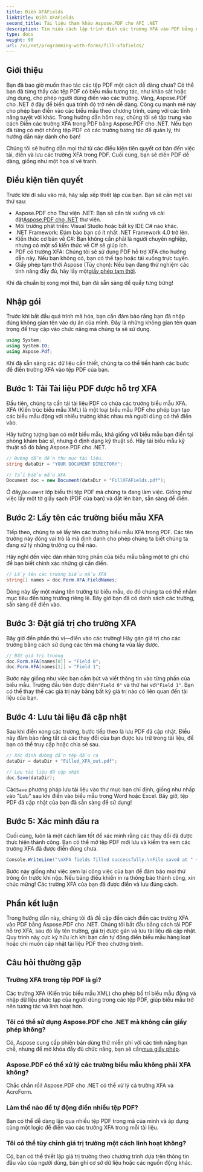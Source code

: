 ```yaml
---
title: Điền XFAFields
linktitle: Điền XFAFields
second_title: Tài liệu tham khảo Aspose.PDF cho API .NET
description: Tìm hiểu cách lập trình điền các trường XFA vào PDF bằng Aspose.PDF cho .NET với hướng dẫn từng bước này. Khám phá các công cụ thao tác PDF đơn giản và mạnh mẽ.
type: docs
weight: 90
url: /vi/net/programming-with-forms/fill-xfafields/
---
```

## Giới thiệu

Bạn đã bao giờ muốn thao tác các tệp PDF một cách dễ dàng chưa? Có thể bạn đã từng thấy các tệp PDF có biểu mẫu tương tác, như khảo sát hoặc ứng dụng, cho phép người dùng điền vào các trường. Vâng, Aspose.PDF cho .NET ở đây để biến quá trình đó trở nên dễ dàng. Công cụ mạnh mẽ này cho phép bạn điền vào các biểu mẫu theo chương trình, cùng với các tính năng tuyệt vời khác. Trong hướng dẫn hôm nay, chúng tôi sẽ tập trung vào cách Điền các trường XFA trong PDF bằng Aspose.PDF cho .NET. Nếu bạn đã từng có một chồng tệp PDF có các trường tương tác để quản lý, thì hướng dẫn này dành cho bạn!

Chúng tôi sẽ hướng dẫn mọi thứ từ các điều kiện tiên quyết cơ bản đến việc tải, điền và lưu các trường XFA trong PDF. Cuối cùng, bạn sẽ điền PDF dễ dàng, giống như một họa sĩ vẽ tranh.

## Điều kiện tiên quyết

Trước khi đi sâu vào mã, hãy sắp xếp thiết lập của bạn. Bạn sẽ cần một vài thứ sau:

-  Aspose.PDF cho Thư viện .NET: Bạn sẽ cần tải xuống và cài đặt[Aspose.PDF cho .NET](https://releases.aspose.com/pdf/net/) thư viện.
- Môi trường phát triển: Visual Studio hoặc bất kỳ IDE C# nào khác.
- .NET Framework: Đảm bảo bạn có ít nhất .NET Framework 4.0 trở lên.
- Kiến thức cơ bản về C#: Bạn không cần phải là người chuyên nghiệp, nhưng có một số kiến thức về C# sẽ giúp ích.
- PDF có trường XFA: Chúng tôi sẽ sử dụng PDF hỗ trợ XFA cho hướng dẫn này. Nếu bạn không có, bạn có thể tạo hoặc tải xuống trực tuyến.
-  Giấy phép tạm thời Aspose (Tùy chọn): Nếu bạn đang thử nghiệm các tính năng đầy đủ, hãy lấy một[giấy phép tạm thời](https://purchase.aspose.com/temporary-license/).

Khi đã chuẩn bị xong mọi thứ, bạn đã sẵn sàng để quẩy tưng bừng!

## Nhập gói

Trước khi bắt đầu quá trình mã hóa, bạn cần đảm bảo rằng bạn đã nhập đúng không gian tên vào dự án của mình. Đây là những không gian tên quan trọng để truy cập vào chức năng mà chúng ta sẽ sử dụng.

```csharp
using System;
using System.IO;
using Aspose.Pdf;
```

Khi đã sẵn sàng các dữ liệu cần thiết, chúng ta có thể tiến hành các bước để điền trường XFA vào tệp PDF của bạn.

## Bước 1: Tải Tài liệu PDF được hỗ trợ XFA

Đầu tiên, chúng ta cần tải tài liệu PDF có chứa các trường biểu mẫu XFA. XFA (Kiến trúc biểu mẫu XML) là một loại biểu mẫu PDF cho phép bạn tạo các biểu mẫu động với nhiều trường khác nhau mà người dùng có thể điền vào.

Hãy tưởng tượng bạn có một biểu mẫu, khá giống với biểu mẫu bạn điền tại phòng khám bác sĩ, nhưng ở định dạng kỹ thuật số. Hãy tải biểu mẫu kỹ thuật số đó bằng Aspose.PDF cho .NET.

```csharp
// Đường dẫn đến thư mục tài liệu.
string dataDir = "YOUR DOCUMENT DIRECTORY";

// Tải biểu mẫu XFA
Document doc = new Document(dataDir + "FillXFAFields.pdf");
```

 Ở đây,`Document` lớp biểu thị tệp PDF mà chúng ta đang làm việc. Giống như việc lấy một tờ giấy sạch (PDF của bạn) và đặt lên bàn, sẵn sàng để điền.

## Bước 2: Lấy tên các trường biểu mẫu XFA

Tiếp theo, chúng ta sẽ lấy tên các trường biểu mẫu XFA trong PDF. Các tên trường này đóng vai trò là mã định danh cho phép chúng ta biết chúng ta đang xử lý những trường cụ thể nào.

Hãy nghĩ đến việc dán nhãn từng phần của biểu mẫu bằng một tờ ghi chú để bạn biết chính xác những gì cần điền.

```csharp
// Lấy tên các trường biểu mẫu XFA
string[] names = doc.Form.XFA.FieldNames;
```

Dòng này lấy một mảng tên trường từ biểu mẫu, do đó chúng ta có thể nhắm mục tiêu đến từng trường riêng lẻ. Bây giờ bạn đã có danh sách các trường, sẵn sàng để điền vào.

## Bước 3: Đặt giá trị cho trường XFA

Bây giờ đến phần thú vị—điền vào các trường! Hãy gán giá trị cho các trường bằng cách sử dụng các tên mà chúng ta vừa lấy được.

```csharp
// Đặt giá trị trường
doc.Form.XFA[names[0]] = "Field 0";
doc.Form.XFA[names[1]] = "Field 1";
```

 Bước này giống như việc bạn cầm bút và viết thông tin vào từng phần của biểu mẫu. Trường đầu tiên được điền`"Field 0"` và thứ hai với`"Field 1"`. Bạn có thể thay thế các giá trị này bằng bất kỳ giá trị nào có liên quan đến tài liệu của bạn.

## Bước 4: Lưu tài liệu đã cập nhật

Sau khi điền xong các trường, bước tiếp theo là lưu PDF đã cập nhật. Điều này đảm bảo rằng tất cả các thay đổi của bạn được lưu trữ trong tài liệu, để bạn có thể truy cập hoặc chia sẻ sau.

```csharp
// Xác định đường dẫn tệp đầu ra
dataDir = dataDir + "Filled_XFA_out.pdf";

// Lưu tài liệu đã cập nhật
doc.Save(dataDir);
```

 Các`Save` phương pháp lưu tài liệu vào thư mục bạn chỉ định, giống như nhấp vào "Lưu" sau khi điền vào biểu mẫu trong Word hoặc Excel. Bây giờ, tệp PDF đã cập nhật của bạn đã sẵn sàng để sử dụng!

## Bước 5: Xác minh đầu ra

Cuối cùng, luôn là một cách làm tốt để xác minh rằng các thay đổi đã được thực hiện thành công. Bạn có thể mở tệp PDF mới lưu và kiểm tra xem các trường XFA đã được điền đúng chưa.

```csharp
Console.WriteLine("\nXFA fields filled successfully.\nFile saved at " + dataDir);
```

Bước này giống như việc xem lại công việc của bạn để đảm bảo mọi thứ trông ổn trước khi nộp. Nếu bảng điều khiển in ra thông báo thành công, xin chúc mừng! Các trường XFA của bạn đã được điền và lưu đúng cách.

## Phần kết luận

Trong hướng dẫn này, chúng tôi đã đề cập đến cách điền các trường XFA vào PDF bằng Aspose.PDF cho .NET. Chúng tôi bắt đầu bằng cách tải PDF hỗ trợ XFA, sau đó lấy tên trường, giá trị được gán và lưu tài liệu đã cập nhật. Quy trình này cực kỳ hữu ích khi bạn cần tự động điền biểu mẫu hàng loạt hoặc chỉ muốn cập nhật tài liệu PDF theo chương trình.

## Câu hỏi thường gặp

### Trường XFA trong tệp PDF là gì?
Các trường XFA (Kiến trúc biểu mẫu XML) cho phép bố trí biểu mẫu động và nhập dữ liệu phức tạp của người dùng trong các tệp PDF, giúp biểu mẫu trở nên tương tác và linh hoạt hơn.

### Tôi có thể sử dụng Aspose.PDF cho .NET mà không cần giấy phép không?
 Có, Aspose cung cấp phiên bản dùng thử miễn phí với các tính năng hạn chế, nhưng để mở khóa đầy đủ chức năng, bạn sẽ cần[mua giấy phép](https://purchase.aspose.com/buy).

### Aspose.PDF có thể xử lý các trường biểu mẫu không phải XFA không?
Chắc chắn rồi! Aspose.PDF cho .NET có thể xử lý cả trường XFA và AcroForm.

### Làm thế nào để tự động điền nhiều tệp PDF?
Bạn có thể dễ dàng lặp qua nhiều tệp PDF trong mã của mình và áp dụng cùng một logic để điền vào các trường XFA trong mỗi tài liệu.

### Tôi có thể tùy chỉnh giá trị trường một cách linh hoạt không?
Có, bạn có thể thiết lập giá trị trường theo chương trình dựa trên thông tin đầu vào của người dùng, bản ghi cơ sở dữ liệu hoặc các nguồn động khác.